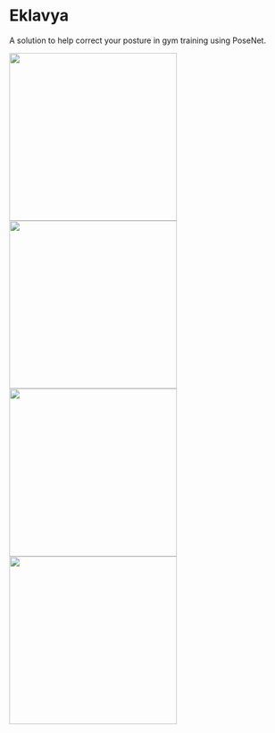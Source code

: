 # Eklavya
A solution to help correct your posture in gym training using PoseNet.


<img src="https://i.imgur.com/mns4osY.png" style="width: 300px;"/>
<img src="https://i.imgur.com/poDgdyo.png" style="width: 300px;"/>
<img src="https://i.imgur.com/vk2TKdv.png" style="width: 300px;"/>
<img src="https://i.imgur.com/WhTJghY.png" style="width: 300px;"/>